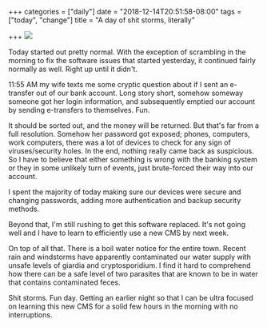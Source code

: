+++
categories = ["daily"]
date = "2018-12-14T20:51:58-08:00"
tags = ["today", "change"]
title = "A day of shit storms, literally"

+++
![](/uploads/IMG_8578.JPG)

Today started out pretty normal. With the exception of scrambling in the morning to fix the software issues that started yesterday, it continued fairly normally as well. Right up until it didn't. 

11:55 AM my wife texts me some cryptic question about if I sent an e-transfer out of our bank account. Long story short, somehow someway someone got her login information, and subsequently emptied our account by sending e-transfers to themselves. Fun.

It should be sorted out, and the money will be returned. But that's far from a full resolution. Somehow her password got exposed; phones, computers, work computers, there was a lot of devices to check for any sign of viruses/security holes. In the end, nothing really came back as suspicious. So I have to believe that either something is wrong with the banking system or they in some unlikely turn of events, just brute-forced their way into our account.

I spent the majority of today making sure our devices were secure and changing passwords, adding more authentication and backup security methods. 

Beyond that, I'm still rushing to get this software replaced. It's not going well and I have to learn to efficiently use a new CMS by next week. 

On top of all that. There is a boil water notice for the entire town. Recent rain and windstorms have apparently contaminated our water supply with unsafe levels of giardia and cryptosporidium. I find it hard to comprehend how there can be a safe level of two parasites that are known to be in water that contains contaminated feces.

Shit storms. Fun day. Getting an earlier night so that I can be ultra focused on learning this new CMS for a solid few hours in the morning with no interruptions.